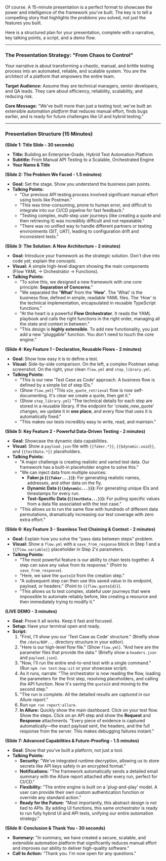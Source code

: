 Of course. A 15-minute presentation is a perfect format to showcase the power and intelligence of the framework you've built. The key is to tell a compelling story that highlights the *problems* you solved, not just the features you built.

Here is a structured plan for your presentation, complete with a narrative, key talking points, a script, and a demo flow.

---

### **The Presentation Strategy: "From Chaos to Control"**

Your narrative is about transforming a chaotic, manual, and brittle testing process into an automated, reliable, and scalable system. You are the architect of a platform that empowers the entire team.

**Target Audience:** Assume they are technical managers, senior developers, and QA leads. They care about efficiency, reliability, scalability, and reducing risk.

**Core Message:** "We've built more than just a testing tool; we've built an extensible automation *platform* that reduces manual effort, finds bugs earlier, and is ready for future challenges like UI and hybrid testing."

---

### **Presentation Structure (15 Minutes)**

**(Slide 1: Title Slide - 30 seconds)**
*   **Title:** Building an Enterprise-Grade, Hybrid Test Automation Platform
*   **Subtitle:** From Manual API Testing to a Scalable, Orchestrated Engine
*   **Your Name & Title**

**(Slide 2: The Problem We Faced - 1.5 minutes)**
*   **Goal:** Set the stage. Show you understand the business pain points.
*   **Talking Points:**
    *   "Our previous API testing process involved significant manual effort using tools like Postman."
    *   "This was time-consuming, prone to human error, and difficult to integrate into our CI/CD pipeline for fast feedback."
    *   "Testing complex, multi-step user journeys (like creating a quote and then retrieving it) was incredibly difficult and not repeatable."
    *   "There was no unified way to handle different partners or testing environments (SIT, UAT), leading to configuration drift and inconsistent tests."

**(Slide 3: The Solution: A New Architecture - 2 minutes)**
*   **Goal:** Introduce your framework as the strategic solution. Don't dive into code yet; explain the *concepts*.
*   **Visual:** A simple high-level diagram showing the main components (Flow YAML -> Orchestrator -> Functions).
*   **Talking Points:**
    *   "To solve this, we designed a new framework with one core principle: **Separation of Concerns**."
    *   "We separated the **'What'** from the **'How'**. The 'What' is the business flow, defined in simple, readable YAML files. The 'How' is the technical implementation, encapsulated in reusable TypeScript functions."
    *   "At the heart is a powerful **Flow Orchestrator**. It reads the YAML playbook and calls the right functions in the right order, managing all the state and context in between."
    *   "This design is **highly extensible**. To add new functionality, you just add a new "pluggable" function. You don't need to touch the core engine."

**(Slide 4: Key Feature 1 - Declarative, Reusable Flows - 2 minutes)**
*   **Goal:** Show how easy it is to define a test.
*   **Visual:** Side-by-side comparison. On the left, a complex Postman setup screenshot. On the right, your clean `flow.yml` and `step_library.yml`.
*   **Talking Points:**
    *   "This is our new 'Test Case as Code' approach. A business flow is defined by a simple list of step IDs."
    *   (Show `flow.yml`) "This `e2e_quote_retrieval` flow is now self-documenting. It's clear we create a quote, then get it."
    *   (Show `step_library.yml`) "The technical details for each step are stored in a reusable library. If the endpoint for 'create_new_quote' changes, we update it in **one place**, and every flow that uses it is automatically fixed."
    *   "This makes our tests incredibly easy to write, read, and maintain."

**(Slide 5: Key Feature 2 - Powerful Data-Driven Testing - 2 minutes)**
*   **Goal:** Showcase the dynamic data capabilities.
*   **Visual:** Show a `payload.json` file with `{{faker.*}}`, `{{$dynamic.uuid}}`, and `{{testData.*}}` placeholders.
*   **Talking Points:**
    *   "A major challenge is creating realistic and varied test data. Our framework has a built-in placeholder engine to solve this."
    *   "We can inject data from multiple sources:
        *   **Faker.js (`{{faker...}}`):** For generating realistic names, addresses, and other data on the fly.
        *   **Dynamic Data (`{{$dynamic...}}`):** For generating unique IDs and timestamps for every run.
        *   **Test-Specific Data (`{{testData...}}`):** For pulling specific values from a data file associated with the test case."
    *   "This allows us to run the same flow with hundreds of different data permutations, dramatically increasing our test coverage with zero extra effort."

**(Slide 6: Key Feature 3 - Seamless Test Chaining & Context - 2 minutes)**
*   **Goal:** Explain how you solve the "pass data between steps" problem.
*   **Visual:** Show a `flow.yml` with a `save_from_response` block in Step 1 and a `{{flow.variable}}` placeholder in Step 2's parameters.
*   **Talking Points:**
    *   "The most powerful feature is our ability to chain tests together. A step can save any value from its response." (Point to `save_from_response`).
    *   "Here, we save the `quoteId` from the creation step."
    *   "A subsequent step can then use this saved value in its endpoint, payload, or headers." (Point to `{{flow.quoteId}}`).
    *   "This allows us to test complex, stateful user journeys that were impossible to automate reliably before, like creating a resource and then immediately trying to modify it."

**(LIVE DEMO - 3 minutes)**
*   **Goal:** Prove it all works. Keep it fast and focused.
*   **Setup:** Have your terminal open and ready.
*   **Script:**
    1.  "First, I'll show you our 'Test Case as Code' structure." (Briefly show the `/data/BOP...` directory structure in your editor).
    2.  "Here is our high-level flow file." (Show `flow.yml`). "And here are the parameter files that provide the data." (Briefly show a `headers.json` and `payload.json`).
    3.  "Now, I'll run the entire end-to-end test with a single command." (Run `npm run test:bop:sit` or your showcase script).
    4.  As it runs, narrate: "The orchestrator is now reading the flow, loading the parameters for the first step, resolving placeholders, and calling the API function. Now it's saving the `quoteId` and moving to the second step."
    5.  "The run is complete. All the detailed results are captured in our Allure report."
    6.  Run `npm run report:allure`.
    7.  **In Allure:** Quickly show the main dashboard. Click on your test flow. Show the steps. Click on an API step and show the **Request** and **Response** attachments. "Every piece of evidence is captured automatically—the exact payload sent, the headers, and the full response from the server. This makes debugging failures instant."

**(Slide 7: Advanced Capabilities & Future-Proofing - 1.5 minutes)**
*   **Goal:** Show that you've built a platform, not just a tool.
*   **Talking Points:**
    *   **Security:** "We've integrated runtime decryption, allowing us to store secrets like API keys safely in an encrypted format."
    *   **Notifications:** "The framework automatically sends a detailed email summary with the Allure report attached after every run, perfect for CI/CD."
    *   **Flexibility:** "The entire engine is built on a 'plug-and-play' model. A user can provide their own custom authentication function or override any standard action."
    *   **Ready for the Future:** "Most importantly, this abstract design is not tied to APIs. By adding UI functions, this same orchestrator is ready to run fully hybrid UI and API tests, unifying our entire automation strategy."

**(Slide 8: Conclusion & Thank You - 30 seconds)**
*   **Summary:** "In summary, we have created a secure, scalable, and extensible automation platform that significantly reduces manual effort and improves our ability to deliver high-quality software."
*   **Call to Action:** "Thank you. I'm now open for any questions."